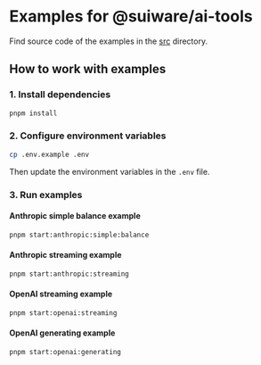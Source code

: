 # Examples for @suiware/ai-tools

Find source code of the examples in the [src](./src/) directory.

## How to work with examples

### 1. Install dependencies

```bash
pnpm install
```

### 2. Configure environment variables

```bash
cp .env.example .env
```

Then update the environment variables in the `.env` file.

### 3. Run examples

#### Anthropic simple balance example

```bash
pnpm start:anthropic:simple:balance
```

#### Anthropic streaming example

```bash
pnpm start:anthropic:streaming
```

#### OpenAI streaming example

```bash
pnpm start:openai:streaming
```

#### OpenAI generating example

```bash
pnpm start:openai:generating
```
